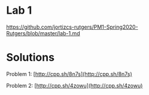 # Lab 1
https://github.com/jortizcs-rutgers/PM1-Spring2020-Rutgers/blob/master/lab-1.md

# Solutions

Problem 1:  [http://cpp.sh/8n7s](http://cpp.sh/8n7s)

Problem 2:  [http://cpp.sh/4zowu](http://cpp.sh/4zowu)
